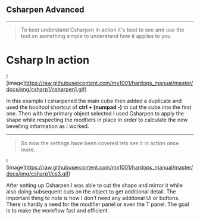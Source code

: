 ## Csharpen Advanced
___

> To best understand Csharpen in action it's best to see and use the tool on something simple to understand how it applies to you.

# Csharp In action
![image]https://raw.githubusercontent.com/mx1001/hardops_manual/master/docs/img/csharp1/csharpen1.gif)

In this example I csharpened the main cube then added a duplicate and used the booltool shortcut of **ctrl + (numpad -)** to cut the cube into the first one.
Then with the primary object selected I used Csharpen to apply the shape while respecting the modfiers in place in order to calculate the new bevelling information as I worked.
___
> So now the settings have been covered lets see it in action once more.

![image]https://raw.githubusercontent.com/mx1001/hardops_manual/master/docs/img/csharp1/cs3.gif)

After setting up Csharpen I was able to cut the shape and mirror it while also doing subsequent cuts on the object to get additional detail. The important thing to note is how I don't need any additonal UI or buttons. There is hardly a need for the modifier panel or even the T panel. The goal is to make the workflow fast and efficient.
